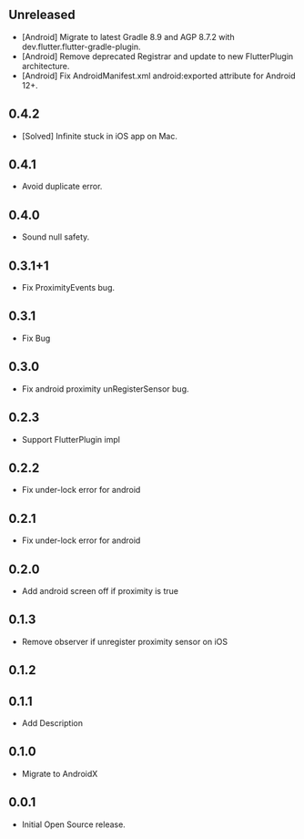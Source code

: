 ## Unreleased

* [Android] Migrate to latest Gradle 8.9 and AGP 8.7.2 with dev.flutter.flutter-gradle-plugin.
* [Android] Remove deprecated Registrar and update to new FlutterPlugin architecture.
* [Android] Fix AndroidManifest.xml android:exported attribute for Android 12+.

## 0.4.2

* [Solved] Infinite stuck in iOS app on Mac.

## 0.4.1

* Avoid duplicate error.

## 0.4.0

* Sound null safety.

## 0.3.1+1

* Fix ProximityEvents bug.

## 0.3.1

* Fix Bug

## 0.3.0

* Fix android proximity unRegisterSensor bug. 

## 0.2.3

* Support FlutterPlugin impl

## 0.2.2

* Fix under-lock error for android

## 0.2.1

* Fix under-lock error for android

## 0.2.0

* Add android screen off if proximity is true

## 0.1.3

* Remove observer if unregister proximity sensor on iOS

## 0.1.2

## 0.1.1

* Add Description

## 0.1.0

* Migrate to AndroidX

## 0.0.1

* Initial Open Source release.